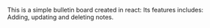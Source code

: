This is a simple bulletin board created in react:
Its features includes:
Adding, updating and deleting notes.
